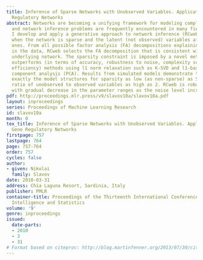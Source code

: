 ```yaml
---
title: Inference of Sparse Networks with Unobserved Variables. Application to Gene
  Regulatory Networks
abstract: Networks are becoming a unifying framework for modeling complex systems
  and network inference problems are frequently encountered in many fields. Here,
  I develop and apply a generative approach to network inference (RCweb) for the case
  when the network is sparse and the latent (not observed) variables affect the observed
  ones. From all possible factor analysis (FA) decompositions explaining the variance
  in the data, RCweb selects the FA decomposition that is consistent with a sparse
  underlying network. The sparsity constraint is imposed by a novel method that significantly
  outperforms (in terms of accuracy, robustness to noise, complexity scaling and computational
  efficiency) methods using l1 norm relaxation such as K-SVD and l1-based sparse principle
  component analysis (PCA). Results from simulated models demonstrate that RCweb recovers
  exactly the model structures for sparsity as low (as non-sparse) as 50% and with
  ratio of unobserved to observed variables as high as 2. RCweb is robust to noise,
  with gradual decrease in the parameter ranges as the noise level increases.
pdf: http://proceedings.mlr.press/v9/slavov10a/slavov10a.pdf
layout: inproceedings
series: Proceedings of Machine Learning Research
id: slavov10a
month: 0
tex_title: Inference of Sparse Networks with Unobserved Variables. Application to
  Gene Regulatory Networks
firstpage: 757
lastpage: 764
page: 757-764
order: 757
cycles: false
author:
- given: Nikolai
  family: Slavov
date: 2010-03-31
address: Chia Laguna Resort, Sardinia, Italy
publisher: PMLR
container-title: Proceedings of the Thirteenth International Conference on Artificial
  Intelligence and Statistics
volume: '9'
genre: inproceedings
issued:
  date-parts:
  - 2010
  - 3
  - 31
# Format based on citeproc: http://blog.martinfenner.org/2013/07/30/citeproc-yaml-for-bibliographies/
---
```

